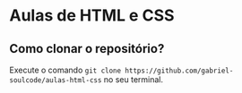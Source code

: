 # Aulas de HTML e CSS

## Como clonar o repositório?

Execute o comando `git clone https://github.com/gabriel-soulcode/aulas-html-css` no seu terminal.
